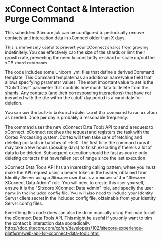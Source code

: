 # xConnect Contact & Interaction Purge Command
This scheduled Sitecore job can be configured to periodically remove contacts and interaction data in xConnect older than X days.

This is immensely useful to prevent your xConnect shards from growing indefinitely. You can effectively cap the size of the shards or limit their growth rate, preventing the need to constantly re-shard or scale up/out the xDB shard databases.

The code includes some Unicorn .yml files that define a derived Command template. This Command template has an additional name/value field that allows specifying parameter values. The most important value to set is the "CutoffDays" parameter that controls how much data to delete from the shards. Any contacts (and their corresponding interactions) that have not ineracted with the site within the cutoff day period is a candidate for deletion.

You can use the built-in tasks scheduler to set this command to run as often as needed. Once per day is probably a reasonable frequency.

The command uses the new xConnect Data Tools API to send a request to xConnect. xConnect receives the request and registers the task with the Cortex Processing system. Cortex will then take care of fetching and deleting contacts in batches of ~500. The first time the command runs it may take a few hours (possibly days) to finish executing if there is a lot of data to be deleted. Subsequent execution should be fast as you're only deleting contacts that have fallen out of range since the last execution.

xConnect Data Tools API has an interesting calling pattern, where you must make the API request using a bearer token in the header, obtained from Identity Server using a Sitecore user that is a member of the "Sitecore XConnect Data Admin" role. You will need to create this user yourself, ensure it is the "Sitecore XConnect Data Admin" role, and specify the user name in the included config file. You will also need to include your Identity Server client secret in the included config file, obtainable from your Identity Server config files.

Everything this code does can also be done manually using Postman to call the xConnect Data Tools API. This might be useful if you only want to trim the contact & interaction data sporadically.
https://doc.sitecore.com/xp/en/developers/102/sitecore-experience-platform/web-api-for-xconnect-data-tools.html
